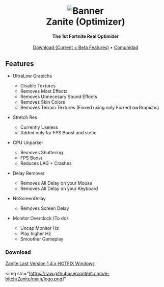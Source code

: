 <h1 align="center">
<img src="[[https://github.com/Velytics/KernelOS/blob/main/img/Wallpaper.jpg](https://raw.githubusercontent.com/e-bitch/Zanite/main/logo.png)]" alt="Banner"</img>
  <br>
  Zanite (Optimizer)
  <br>
</h1>
<h4 align="center">The 1st Fortnite Real Optimizer</h4>

<p align="center">
  <a href="[https://discord.gg/2a3NtxQwVe]">Download (Current + Beta Features)</a>
  • 
  <a href="[https://discord.gg/2a3NtxQwVe]">Comunidad</a>
</p>

## Features

-   UltraLow Grapichs
    -   Disable Textures
    -   Removes Most Effects
    -   Removes Unnecesary Sound Effects
    -   Removes Skin Colors
    -   Removes Terrain Textures (Fixxed using only FixxedLowGrapichs)
      
-   Stretch Res
    -   Currently Useless
    -   Added only for FPS Boost and stetic
      
-   CPU Unparker
    -   Removes Shuttering
    -   FPS Boost
    -   Reduces LAG + Crashes
      
-   Delay Remover
    -   Removes All Delay on your Mouse
    -   Removes All Delay on your Keyboard
      
-   NoScreenDelay
    - Removes Screen Delay
      
-   Monitor Overclock (To do)
    -   Uncap Monitor Hz
    -   Play higher Hz
    -   Smoother Gameplay
      
      
### Download

<a href="[https://discord.gg/2a3NtxQwVe]">Zanite Last Version 1.4.x HOTFIX Windows</a>

<img src="[https://raw.githubusercontent.com/e-bitch/Zanite/main/logo.png]" </img>
